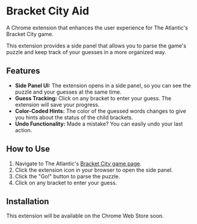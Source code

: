 # Bracket City Aid

A Chrome extension that enhances the user experience for The Atlantic's Bracket City game.

This extension provides a side panel that allows you to parse the game's puzzle and keep track of your guesses in a more organized way.

## Features

*   **Side Panel UI:** The extension opens in a side panel, so you can see the puzzle and your guesses at the same time.
*   **Guess Tracking:** Click on any bracket to enter your guess. The extension will save your progress.
*   **Color-Coded Hints:** The color of the guessed words changes to give you hints about the status of the child brackets.
*   **Undo Functionality:** Made a mistake? You can easily undo your last action.

## How to Use

1.  Navigate to The Atlantic's [Bracket City game page](https://www.theatlantic.com/games/bracket-city/).
2.  Click the extension icon in your browser to open the side panel.
3.  Click the "Go!" button to parse the puzzle.
4.  Click on any bracket to enter your guess.

## Installation

This extension will be available on the Chrome Web Store soon.
